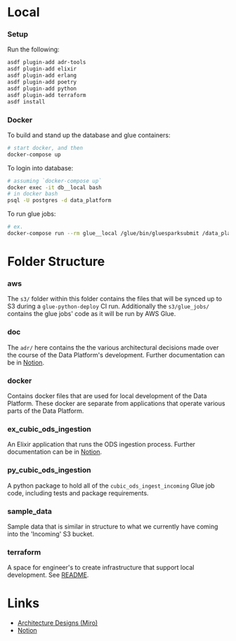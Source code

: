 

# Local

### Setup

Run the following:
```sh
asdf plugin-add adr-tools
asdf plugin-add elixir
asdf plugin-add erlang
asdf plugin-add poetry
asdf plugin-add python
asdf plugin-add terraform
asdf install
```

### Docker

To build and stand up the database and glue containers:
```sh
# start docker, and then
docker-compose up
```

To login into database:
```sh
# assuming `docker-compose up`
docker exec -it db__local bash
# in docker bash
psql -U postgres -d data_platform
```

To run glue jobs:
```sh
# ex.
docker-compose run --rm glue__local /glue/bin/gluesparksubmit /data_platform/aws/s3/glue_jobs/{glue_script_name}.py --JOB_NAME {glue_job_name} [--ARGS "..."]
```


# Folder Structure

### aws

The `s3/` folder within this folder contains the files that will be synced up to S3 during a `glue-python-deploy` CI run. Additionally the `s3/glue_jobs/` contains the glue jobs' code as it will be run by AWS Glue.

### doc

The `adr/` here contains the the various architectural decisions made over the course of the Data Platform's development. Further documentation can be in [Notion](https://www.notion.so/mbta-downtown-crossing/Data-Platform-9f78ea9ad675432c87ab08d6d38280c2).

### docker

Contains docker files that are used for local development of the Data Platform. These docker are separate from applications that operate various parts of the Data Platform.

### ex_cubic_ods_ingestion

An Elixir application that runs the ODS ingestion process. Further documentation can be in [Notion](https://www.notion.so/mbta-downtown-crossing/Data-Platform-9f78ea9ad675432c87ab08d6d38280c2).

### py_cubic_ods_ingestion

A python package to hold all of the `cubic_ods_ingest_incoming` Glue job code, including tests and package requirements.

### sample_data

Sample data that is similar in structure to what we currently have coming into the 'Incoming' S3 bucket.

### terraform

A space for engineer's to create infrastructure that support local development. See [README](https://github.com/mbta/data_platform/blob/main/terraform/README.md).

# Links

* [Architecture Designs (Miro)](https://miro.com/app/board/o9J_liWCxTw=/)
* [Notion](https://www.notion.so/mbta-downtown-crossing/Data-Platform-9f78ea9ad675432c87ab08d6d38280c2)

